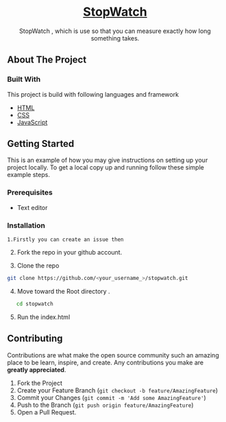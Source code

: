 <h1 align="center"><a href="https://avinash201199.github.io/stopwatch/">StopWatch</a></h1>

  <p align="center">
    StopWatch , which is use so that you can measure exactly how long something takes.   
</p>


<!-- ABOUT THE PROJECT -->
## About The Project

### Built With
This project is build with following languages and framework
* [HTML](https://html.com)
* [CSS](https://developer.mozilla.org/en-US/docs/Web/CSS)
* [JavaScript](https://www.javascript.com/)



<!-- GETTING STARTED -->
## Getting Started

This is an example of how you may give instructions on setting up your project locally.
To get a local copy up and running follow these simple example steps.

### Prerequisites
*  Text editor

### Installation


    1.Firstly you can create an issue then

2. Fork the repo in your github account.

3. Clone the repo
```sh
git clone https://github.com/<your_username_>/stopwatch.git
```
4. Move toward the Root directory .
```sh
   cd stopwatch
```
5. Run the index.html
<!-- CONTRIBUTING -->
## Contributing

Contributions are what make the open source community such an amazing place to be learn, inspire, and create. Any contributions you make are **greatly appreciated**.

1. Fork the Project
2. Create your Feature Branch (`git checkout -b feature/AmazingFeature`)
3. Commit your Changes (`git commit -m 'Add some AmazingFeature'`)
4. Push to the Branch (`git push origin feature/AmazingFeature`)
5. Open a Pull Request.

